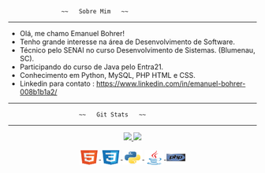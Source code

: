                    ~~   Sobre Mim   ~~ 
________________________________________________________________________________________
-  Olá, me chamo Emanuel Bohrer!
-  Tenho grande interesse na área de Desenvolvimento de Software.
-  Técnico pelo SENAI no curso Desenvolvimento de Sistemas. (Blumenau, SC). 
-  Participando do curso de Java pelo Entra21.
-  Conhecimento em Python, MySQL, PHP HTML e CSS.
-  Linkedin para contato : https://www.linkedin.com/in/emanuel-bohrer-008b1b1a2/
 ________________________________________________________________________________________
  
 
                        ~~   Git Stats   ~~ 
 ________________________________________________________________________________________

<div align="center">
  <a href="https://github.com/emanuelbohrer">
  <img height="180em" src="https://github-readme-stats.vercel.app/api?username=emanuelbohrer&show_icons=true&theme=tokyonight&include_all_commits=true&count_private=true"/>
  <img height="180em" src="https://github-readme-stats.vercel.app/api/top-langs/?username=emanuelbohrer&layout=compact&langs_count=7&theme=tokyonight"/>
</div>

  
<div align="center" style="display: inline_block"><br>
  <img align="center" alt="Emanuel-HTML" height="30" width="40" src="https://raw.githubusercontent.com/devicons/devicon/master/icons/html5/html5-original.svg">
  <img align="center" alt="Emanuel-CSS" height="30" width="40" src="https://raw.githubusercontent.com/devicons/devicon/master/icons/css3/css3-original.svg">
  <img align="center" alt="Emanuel-Python" height="30" width="40" src="https://raw.githubusercontent.com/devicons/devicon/master/icons/python/python-original.svg">
  <img align="center" alt="Emanuel-Java" height="30" width="40" src="https://raw.githubusercontent.com/devicons/devicon/master/icons/java/java-original.svg">
  <img align="center" alt="Emanuel-Php" height="30" width="40" src="https://raw.githubusercontent.com/devicons/devicon/master/icons/php/php-original.svg">
</div>
